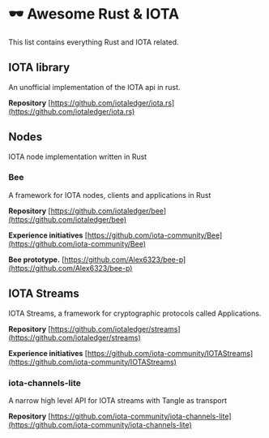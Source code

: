 
# 🕶 Awesome Rust & IOTA
This list contains everything Rust and IOTA related.

## IOTA library
An unofficial implementation of the IOTA api in rust.

**Repository** [https://github.com/iotaledger/iota.rs](https://github.com/iotaledger/iota.rs)

## Nodes
IOTA node implementation written in Rust
### Bee 
A framework for IOTA nodes, clients and applications in Rust

**Repository** [https://github.com/iotaledger/bee](https://github.com/iotaledger/bee)

**Experience initiatives**
[https://github.com/iota-community/Bee](https://github.com/iota-community/Bee)

**Bee prototype.**
[https://github.com/Alex6323/bee-p](https://github.com/Alex6323/bee-p)


## IOTA Streams
IOTA Streams, a framework for cryptographic protocols called Applications.

**Repository** [https://github.com/iotaledger/streams](https://github.com/iotaledger/streams)

**Experience initiatives**
[https://github.com/iota-community/IOTAStreams](https://github.com/iota-community/IOTAStreams)

### iota-channels-lite
A narrow high level API for IOTA streams with Tangle as transport

**Repository** [https://github.com/iota-community/iota-channels-lite](https://github.com/iota-community/iota-channels-lite)
